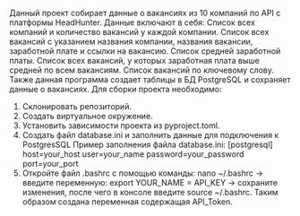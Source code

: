 Данный проект собирает данные о вакансиях из 10 компаний по API с платформы HeadHunter.
Данные включают в себя:
Список всех компаний и количество вакансий у каждой компании.
Список всех вакансий с указанием названия компании, названия вакансии, заработной плате и ссылки на вакансию.
Список средней заработной платы.
Список всех вакансий, у которых заработная плата выше средней по всем вакансиям.
Список вакансий по ключевому слову.
Также данная программа создает таблицы в БД PostgreSQL и сохраняет данные о вакансиях.
Для сборки проекта необходимо:
1. Склонировать репозиторий.
2. Создать виртуальное окружение.
3. Установить зависимости проекта из pyproject.toml.
4. Создать файл database.ini и заполнить данные для подключения к PostgresSQL
Пример заполнения файла database.ini:
[postgresql]
host=your_host
user=your_name
password=your_password
port=your_port
5. Откройте файл .bashrc с помощью команды: nano ~/.bashrc -> введите переменную: export YOUR_NAME = API_KEY -> сохраните изменения, после чего в консоле введите source ~/.bashrc. Таким образом создана переменная содержащая API_Token.

